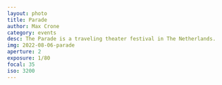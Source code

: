 ```yaml
---
layout: photo
title: Parade
author: Max Crone
category: events
desc: The Parade is a traveling theater festival in The Netherlands.
img: 2022-08-06-parade
aperture: 2
exposure: 1/80
focal: 35
iso: 3200
---
```

